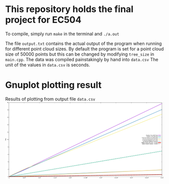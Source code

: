 # This repository holds the final project for EC504

To compile, simply run ``make`` in the terminal and ``./a.out``


The file ``output.txt`` contains the actual output of the program when running for different point cloud sizes. By default the program is set for a point cloud size of 50000 points but this can be changed by modifying ``tree_size`` in ``main.cpp``. The data was compiled painstakingly by hand into ``data.csv`` The unit of the values in ``data.csv`` is seconds. 

# Gnuplot plotting result
Results of plotting from output file ``data.csv``
![Plot](https://github.com/TimZhun/ec504/blob/main/img/PlotCompare.png?raw=true)
